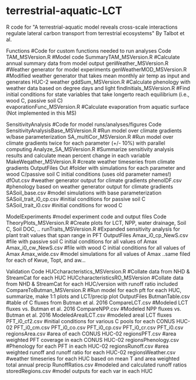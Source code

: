 # terrestrial-aquatic-LCT

R code for "A terrestrial-aquatic model reveals cross-scale interactions regulate lateral carbon transport from terrestrial ecosystems"
By Talbot et al. 

Functions #Code for custom functions needed to run analyses 
  Code
    TAM_MSVersion.R #Model code 
    SummaryTAM_MSVersion.R #Calculate annual summary data from model output
    genWeather_MSVersion.R #Weather generator for model experiments
    genWeatherMOD_MSVersion.R #Modified weather generator that takes mean monthly air temp as input and generates HUC-2 weather
    gddSum_MSVersion.R #Calculate phenology with weather data based on degree days and light
    findInitials_MSVersion.R #Find initial conditions for state variables that take longerto reach equilibrium (i.e., wood C, passive soil C)  
    evaporationFunc_MSVersion.R #Calculate evaporation from aquatic surface (Not implemented in this MS) 
    
SensitivityAnalysis #Code for model runs/analyses/figures
  Code
    SensitivityAnalysisBase_MSVersion.R #Run model over climate gradients w/base parameterization 
    SA_multiCor_MSVersion.R #Run model over climate gradients twice for each parameter (+/- 10%) with parallel computing
    Analyze_SA_MSVersion.R #Summarize sensitivity analysis results and calculate mean percent change in each variable
    MakeWeqather_MSVersion.R #create weather timeseries from climate gradients
  OutputFiles
    Out #folder with simulations for each parameter and wood C/passive soil C initial conditions (uses old parameter names!)
    dfOut.csv #weather generator output for climate gradients
    phenolDF.csv #phenology based on weather generator output for climate gradients
    SASoil_base.csv #model simulations with base parameterization
    SASoil_trait_i0_cp.csv #initial conditions for passive soil C
    SASoil_trait_i0.csv #initial conditions for wood C
    
ModelExperiments #model experiment code and output files
  Code
    TheoryPlots_MSVersion.R #Create plots for LCT, NPP, water drainage, Soil C, Soil DOC, ..
    runTraits_MSVersion.R #Expanded sensitivity analysis for plant trait values that span range in PFT
  OutputFiles
    Amax_i0_cp_NewS.csv #file with passive soil C initial conditions for all values of Amax 
    Amax_i0_cw_NewS.csv #file with wood C initial conditions for all values of Amax
    Amax_wide.csv #model simulations for all values of Amax
    ..same filed for each of Kwue, Topt, and aw...
    
Validation
  Code
    HUCcharacteristics_MSVersion.R  #Collate data from NHD & StreamCat for each HUC
    HUCcharacteristicsRO_MSVersion  #Collate data from NHD & StreamCat for each HUC/version with runoff ratio included
    CompareToButman_MSVersion.R #Run model for each pft for each HUC, summarize, make 1:1 plots and LCT/precip plot 
  OutputFiles
    ButmanTable.csv #table of C fluxes from Butman et al. 2016
    CompareLCT.csv #Modeled LCT fluxes vs. Butman et al. 2016
    CompareNPP.csv #Modeled NPP fluxes vs. Butman et al. 2016
    ModeledArealLCT.csv #modeled areal LCT fluxes
    PFT_i0_cf2.csv #initial conditions for various C pools for each CONUS HUC-02
    PFT_i0_cm.csv
    PFT_i0_co.csv
    PFT_i0_cp.csv
    PFT_i0_cr.csv
    PFT_i0.csv
    regionsArea.csv #area of each CONUS HUC-02
    regionsPFT.csv #area weighted PFT coverage in each CONUS HUC-02
    regionsPhenology.csv #Phenology for each PFT in each HUC-02
    regionsRunoff.csv #area weighted runoff and runoff ratio for each HUC-02
    regionsWeather.csv #weather timeseries for each HUC based on mean T and area weighted total annual precip
    RunoffRatios.csv #modeled and calculated runoff ratios
    storedRegions.csv #model outputs for each var in each HUC

